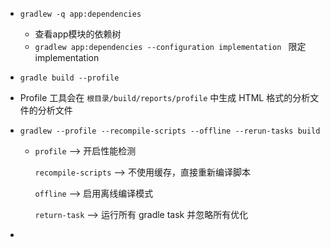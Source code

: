 - `gradlew -q app:dependencies `
  - 查看app模块的依赖树	
  -  `gradlew app:dependencies --configuration implementation `  限定implementation 

- `gradle build --profile`
  
- Profile 工具会在 `根目录/build/reports/profile` 中生成 HTML 格式的分析文件的分析文件
  
- `gradlew --profile --recompile-scripts --offline --rerun-tasks build`

  - `profile` 		  --> 开启性能检测

    `recompile-scripts` --> 不使用缓存，直接重新编译脚本

    `offline` 		  --> 启用离线编译模式

    `return-task` 	  --> 运行所有 gradle task 并忽略所有优化

- 

